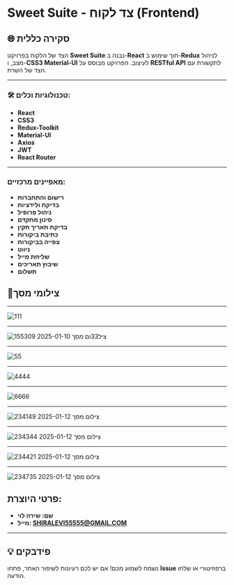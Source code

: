 # Sweet Suite - צד לקוח (Frontend)

## 🌐 סקירה כללית
הצד של הלקוח בפרויקט **Sweet Suite** נבנה ב-**React** תוך שימוש ב-**Redux** לניהול מצב, ו-**CSS3 Material-UI** לעיצוב. הפרויקט מבוסס על **RESTful API** לתקשורת עם הצד של השרת.

---

### 🛠️ טכנולוגיות וכלים:
- **React**
- **CSS3**
- **Redux-Toolkit**
- **Material-UI**
- **Axios**
- **JWT**
- **React Router**

---
### מאפיינים מרכזיים:

   - **רישום והתחברות** 
   - **בדיקת ולידציות** 
   - **ניהול פרופיל**
   - **סינון מתקדם**
   - **בדיקת תאריך תקין**
   - **כתיבת ביקורות**
   - **צפייה בביקורות**
   - **ניווט**
   - **שליחת מייל**
   - **שיבוץ תאריכים**
   - **תשלום**


## 📸צילומי מסך

---
![111](https://github.com/user-attachments/assets/f1174952-e1d2-413c-ad19-8167c8bc8f67)



---
![ציל33ום מסך 2025-01-10 155309](https://github.com/user-attachments/assets/65145091-b138-41b2-a03a-673cb9b13a2d)

---

![55](https://github.com/user-attachments/assets/a68e3a8d-a816-4a3a-a456-6ef7782805de)

---

![4444](https://github.com/user-attachments/assets/495e14aa-325a-4e36-ac76-d134902bb2f2)

---

![6666](https://github.com/user-attachments/assets/4c02951f-56b6-4d51-bd88-9705f92c8f35)


---

![צילום מסך 2025-01-12 234149](https://github.com/user-attachments/assets/870470bb-b7b0-47ba-8bfd-8d2c63f29e03)

---

![צילום מסך 2025-01-12 234344](https://github.com/user-attachments/assets/239c4481-463d-412d-9264-efeb2230582c)


---


![צילום מסך 2025-01-12 234421](https://github.com/user-attachments/assets/ce6ac605-1665-4cfe-9c66-6af9176af980)

---

![צילום מסך 2025-01-12 234735](https://github.com/user-attachments/assets/a18b643a-b256-47ed-854c-f91545922290)



## פרטי היוצרת:
   - **שם: שירה לוי** 
   - **מייל: SHIRALEVI55555@GMAIL.COM** 
---

## 💡 פידבקים  
נשמח לשמוע מכם! אם יש לכם רעיונות לשיפור האתר, פתחו **Issue** ברפוזיטורי או שלחו הודעה.  
